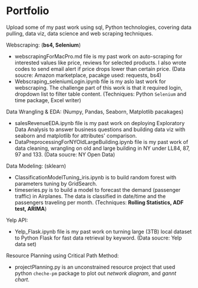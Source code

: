 # Portfolio
Upload some of my past work using sql, Python technologies, covering data pulling, data viz, data science and web scraping techniques.

Webscraping: (**bs4, Selenium**)
* webscrapingForMacPro.md file is my past work on auto-scraping for interested values like price, reviews for selected products. I also wrote codes to send email alert if price drops lower than certain price. (Data soucre: Amazon marketplace, pacakge used: requests, bs4)
* Webscraping_seleniumLogin.ipynb file is my aslo last work for webscraping. The challenge part of this work is that it required login, dropdown list to filter table content. (Techniques: Python `Selenium` and time package, Excel writer)

Data Wrangling & EDA: (Numpy, Pandas, Seaborn, Matplotlib pacakages) 
* salesRevenueEDA.ipynb file is my past work on deploying Exploratory Data Analysis to answer business questions and building data viz with seaborn and matplotlib for attributes' comparison. 
* DataPreprocessingForNYOldLargeBuilding.ipynb file is my past work of data cleaning, wrangling on old and large building in NY under LL84, 87, 97 and 133. (Data soucre: NY Open Data)

Data Modeling: (sklearn)
* ClassificationModelTuning_iris.ipynb is to build random forest with parameters tuning by GridSearch.<br>
* timeseries.py is to build a model to forecast the demand (passenger traffic) in Airplanes. The data is classified in date/time and the passengers traveling per month. (Techniques: **Rolling Statistics, ADF test, ARIMA**)

Yelp API: 
* Yelp_Flask.ipynb file is my past work on turning large (3TB) local dataset to Python Flask for fast data retrieval by keyword. (Data soucre: Yelp data set)

Resource Planning using Critical Path Method:
* projectPlanning.py is an unconstrained resource project that used python `cheche-pm` package to plot out *network diagram*, and *gannt chart*. 




